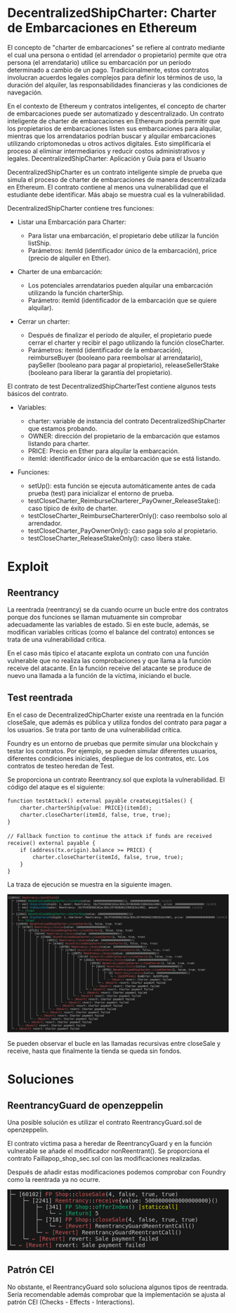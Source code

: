 # DecentralizedShipCharter: Charter de Embarcaciones en Ethereum

El concepto de "charter de embarcaciones" se refiere al contrato mediante el cual una persona o entidad (el arrendador o propietario) permite que otra persona (el arrendatario) utilice su embarcación por un período determinado a cambio de un pago. Tradicionalmente, estos contratos involucran acuerdos legales complejos para definir los términos de uso, la duración del alquiler, las responsabilidades financieras y las condiciones de navegación.

En el contexto de Ethereum y contratos inteligentes, el concepto de charter de embarcaciones puede ser automatizado y descentralizado. Un contrato inteligente de charter de embarcaciones en Ethereum podría permitir que los propietarios de embarcaciones listen sus embarcaciones para alquilar, mientras que los arrendatarios podrían buscar y alquilar embarcaciones utilizando criptomonedas u otros activos digitales. Esto simplificaría el proceso al eliminar intermediarios y reducir costos administrativos y legales.
DecentralizedShipCharter: Aplicación y Guía para el Usuario

DecentralizedShipCharter es un contrato inteligente simple de prueba que simula el proceso de charter de embarcaciones de manera descentralizada en Ethereum. El contrato contiene al menos una vulnerabilidad que el estudiante debe identificar. Más abajo se muestra cual es la vulnerabilidad.

DecentralizedShipCharter contiene tres funciones:

- Listar una Embarcación para Charter:
    - Para listar una embarcación, el propietario debe utilizar la función listShip.
    - Parámetros: itemId (identificador único de la embarcación), price (precio de alquiler en Ether).

- Charter de una embarcación:
    - Los potenciales arrendatarios pueden alquilar una embarcación utilizando la función charterShip.
    - Parámetro: itemId (identificador de la embarcación que se quiere alquilar).

- Cerrar un charter:
    - Después de finalizar el período de alquiler, el propietario puede cerrar el charter y recibir el pago utilizando la función closeCharter.
    - Parámetros: itemId (identificador de la embarcación), reimburseBuyer (booleano para reembolsar al arrendatario), paySeller (booleano para pagar al propietario), releaseSellerStake (booleano para liberar la garantía del propietario).

El contrato de test DecentralizedShipCharterTest contiene algunos tests básicos del contrato.

- Variables:
    - charter: variable de instancia del contrato DecentralizedShipCharter que estamos probando.
    - OWNER: dirección del propietario de la embarcación que estamos listando para charter.
    - PRICE: Precio en Ether para alquilar la embarcación.
    - itemId: identificador único de la embarcación que se está listando.

- Funciones:
    - setUp(): esta función se ejecuta automáticamente antes de cada prueba (test) para inicializar el entorno de prueba.
    - testCloseCharter_ReimburseCharterer_PayOwner_ReleaseStake(): caso típico de éxito de charter.
    - testCloseCharter_ReimburseChartererOnly(): caso reembolso solo al arrendador.
    - testCloseCharter_PayOwnerOnly(): caso paga solo al propietario.
    - testCloseCharter_ReleaseStakeOnly(): caso libera stake.

# Exploit

## Reentrancy

La reentrada (reentrancy) se da cuando ocurre un bucle entre dos contratos
porque dos funciones se llaman mutuamente sin comprobar adecuadamente
las variables de estado. Si en este bucle, además, se modifican variables
críticas (como el balance del contrato) entonces se trata de una
vulnerabilidad crítica.

En el caso más típico el atacante explota un contrato con una función
vulnerable que no realiza las comprobaciones y que llama a la función
receive del atacante. En la función receive del atacante se produce
de nuevo una llamada a la función de la víctima, iniciando el bucle.

## Test reentrada

En el caso de DecentralizedChipCharter existe una reentrada en la función closeSale, que
además es pública y utiliza fondos del contrato para pagar a los usuarios.
Se trata por tanto de una vulnerabilidad crítica.

Foundry es un entorno de pruebas que permite simular una blockchain y testar
los contratos. Por ejemplo, se pueden simular diferentes usuarios, diferentes
condiciones iniciales, despliegue de los contratos, etc.
Los contratos de testeo heredan de Test.

Se proporciona un contrato Reentrancy.sol que explota la vulnerabilidad.
El código del ataque es el siguiente:
```
function testAttack() external payable createLegitSales() {
    charter.charterShip{value: PRICE}(itemId);
    charter.closeCharter(itemId, false, true, true);
}

// Fallback function to continue the attack if funds are received
receive() external payable {
    if (address(tx.origin).balance >= PRICE) {
        charter.closeCharter(itemId, false, true, true);
    }
}
```

La traza de ejecución se muestra en la siguiente imagen.

![plot](./img/trace.png)

Se pueden observar el bucle en las llamadas recursivas entre closeSale
y receive, hasta que finalmente la tienda se queda sin fondos.

# Soluciones

## ReentrancyGuard de openzeppelin

Una posible solución es utilizar el contrato ReentrancyGuard.sol de openzeppelin.

El contrato víctima pasa a heredar de ReentrancyGuard y en la función vulnerable
se añade el modificador nonReentrant(). Se proporciona el contrato
Faillapop_shop_sec.sol con las modificaciones realizadas.

Después de añadir estas modificaciones podemos comprobar con Foundry como
la reentrada ya no ocurre.

![plot](./img/trace_guard.png)

## Patrón CEI

No obstante, el ReentrancyGuard solo soluciona algunos tipos de reentrada.
Sería recomendable además comprobar que la implementación se ajusta al
patrón CEI (Checks - Effects - Interactions).

